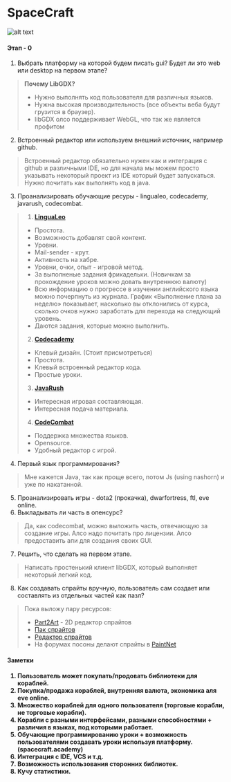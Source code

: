 # SpaceCraft

![alt text](http://vignette2.wikia.nocookie.net/war-among-the-stars/images/6/69/Spacecraft_2_by_ixt_drawing_evolved-d5q1swj.jpg/revision/latest?cb=20130626055821 "Logo Title Text 1")

<h4>Этап - 0</h4>

1. Выбрать платформу на которой будем писать gui? Будет ли это web или desktop на первом этапе? 

 > **Почему LibGDX?**
 > * Нужно выполнять код пользователя для различных языков. 
 > * Нужна высокая производительность (все объекты веба будут грузится в браузер). 
 > * libGDX олсо поддерживает WebGL, что так же является профитом
 
2. Встроенный редактор или используем внешний источник, например github.

  > Встроенный редактор обязательно нужен как и интеграция с github и различными IDE, но для начала мы 
  > можем просто указывать некоторый проект из IDE который будет запускаться. Нужно почитать как выполнять
  > код в java.

3. Проанализировать обучающие ресуры - lingualeo, codecademy, javarush, codecombat.
 
 > 1. **[LinguaLeo](http://lingualeo.com/)**
 >  * Простота.
 >  * Возможность добавлят свой контент.
 >  * Уровни.
 >  * Mail-sender - крут.
 >  * Активность на хабре.
 >  * Уровни, очки, опыт - игровой метод.
 >  * За выполненые задания фрикадельки. (Новичкам за прохождение уроков можно довать внутреннюю валюту)
 >  * Всю информацию о прогрессе в изучении английского языка можно почерпнуть из журнала. График «Выполнение плана за неделю» показывает, насколько вы отклонились от курса, сколько очков нужно заработать для перехода на следующий уровень.
 >  * Даются задания, которые можно выполнить.
 > 2. **[Codecademy](http://www.codecademy.com/)**
 >  * Клевый дизайн. (Стоит присмотреться)
 >  * Простота.
 >  * Клевый встроенный редактор кода.
 >  * Простые уроки.
 > 3. **[JavaRush](http://javarush.ru/main.html)**
 >  * Интересная игровая составляющая.
 >  * Интересная подача материала.
 > 4. **[CodeCombat](http://codecombat.com/)**
 >  * Поддержка множества языков.
 >  * Opensource.
 >  * Удобный редактор с игрой.

4. Первый язык программирования?
  
  > Мне кажется Java, так как проще всего, потом Js (using nashorn) и уже по накатанной.

5. Проанализировать игры - dota2 (прокачка), dwarfortress, ftl, eve online.
6. Выкладывать ли часть в опенсурс?

  > Да, как codecombat, можно выложить часть, отвечающую за создание игры. Алсо надо почитать про лицензии.
  > Алсо предоставить апи для создания своих GUI.
  
7. Решить, что сделать на первом этапе.

  > Написать простенький клиент libGDX, который выполняет некоторый легкий код.

8. Как создавать спрайты вручную, пользователь сам создает или составлять из отдельных частей как пазл?
 
 > Пока выложу пару ресурсов:
 > * [Part2Art](http://sourceforge.net/projects/part2art/) - 2D редактор спрайтов
 > * [Пак спрайтов](http://millionthvector.blogspot.ru/p/free-sprites.html)
 > * [Редактор спрайтов](http://www.piskelapp.com/)
 > * На форумах посоны делают спрайты в [PaintNet](http://www.getpaint.net/index.html)

<h4>Заметки<h4/>

1. Пользователь может покупать/продовать библиотеки для кораблей.
2. Покупка/продажа кораблей, внутренняя валюта, экономика аля eve online.
3. Множество кораблей для одного пользователя (торговые корабли, не торговые корабли).
4. Корабли с разными интерфейсами, разными способностями + различия в языках, под которыми работает.
5. Обучающие программированию уроки + возможность пользователями создавать уроки используя платформу. (spacecraft.academy)
6. Интеграция с IDE, VCS и т.д.
7. Возможность использования сторонних библиотек.
8. Кучу статистики.
